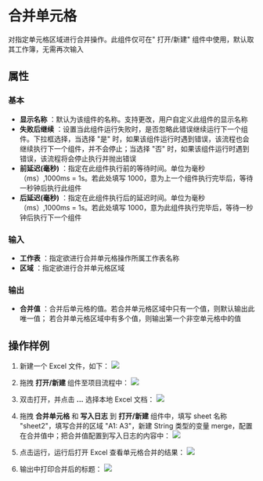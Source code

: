 # 合并单元格

对指定单元格区域进行合并操作。此组件仅可在&quot; 打开/新建&quot; 组件中使用，默认取其工作簿，无需再次输入

## 属性

### 基本

- **显示名称** ：默认为该组件的名称。支持更改，用户自定义此组件的显示名称
- **失败后继续** ：设置当此组件运行失败时，是否忽略此错误继续运行下一个组件。下拉框选择，当选择 "是" 时，如果该组件运行时遇到错误，该流程也会继续执行下一个组件，并不会停止；当选择 "否" 时，如果该组件运行时遇到错误，该流程将会停止执行并抛出错误
- **前延迟(毫秒)** ：指定在此组件执行前的等待时间。单位为毫秒（ms）,1000ms = 1s。若此处填写 1000，意为上一个组件执行完毕后，等待一秒钟后执行此组件
- **后延迟(毫秒)** ：指定在此组件执行后的延迟时间。单位为毫秒（ms）,1000ms = 1s。若此处填写 1000，意为此组件执行完毕后，等待一秒钟后执行下一个组件

### 输入

- **工作表** ：指定欲进行合并单元格操作所属工作表名称
- **区域** ：指定欲进行合并单元格区域

### 输出

- **合并值** ：合并后单元格的值。若合并单元格区域中只有一个值，则默认输出此唯一值；
若合并单元格区域中有多个值，则输出第一个非空单元格中的值

## 操作样例

1. 新建一个 Excel 文件，如下：
![](https://docimages.blob.core.chinacloudapi.cn/images/Activities/MergeCells1.png)

2. 拖拽 **打开/新建** 组件至项目流程中：
![](https://docimages.blob.core.chinacloudapi.cn/images/Activities/OpenExcel1.png)

3. 双击打开，并点击 **...** 选择本地 Excel 文档：
![](https://docimages.blob.core.chinacloudapi.cn/images/Activities/OpenExcel2.png)

4. 拖拽 **合并单元格** 和 **写入日志** 到 **打开/新建** 组件中，填写 sheet 名称 "sheet2"，填写合并的区域 "A1: A3"，新建 String 类型的变量 merge，配置在合并值中；把合并值配置到写入日志的内容中：
![](https://docimages.blob.core.chinacloudapi.cn/images/Activities/MergeCells2.png)

5. 点击运行，运行后打开 Excel 查看单元格合并的结果：
![](https://docimages.blob.core.chinacloudapi.cn/images/Activities/MergeCells3.png)

6. 输出中打印合并后的标题：
![](https://docimages.blob.core.chinacloudapi.cn/images/Activities/MergeCells4.png)
